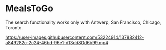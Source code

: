 # MealsToGo

The search functionality works only with Antwerp, San Francisco, Chicago, Toronto.


https://user-images.githubusercontent.com/53224914/137882412-a849282c-2c24-46bd-96e1-d13dd80d6b99.mp4

